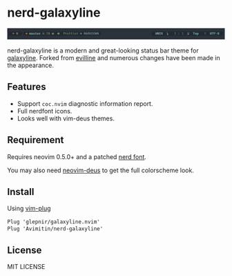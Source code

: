 # nerd-galaxyline

![img](./img/screenshot.png)

nerd-galaxyline is a modern and great-looking status bar theme for 
[galaxyline](https://github.com/glepnir/galaxyline.nvim). Forked from
[evilline](https://github.com/LoydAndrew/nvim/blob/main/evilline.lua)
and numerous changes have been made in the appearance.

## Features

- Support `coc.nvim` diagnostic information report.
- Full nerdfont icons.
- Looks well with vim-deus themes.

## Requirement

Requires neovim 0.5.0+ and a patched
[nerd font](https://www.nerdfonts.com/).

You may also need [neovim-deus](https://github.com/Avimitin/neovim-deus)
to get the full colorscheme look.

## Install

Using [vim-plug]()

```
Plug 'glepnir/galaxyline.nvim'
Plug 'Avimitin/nerd-galaxyline'
```

## License

MIT LICENSE

